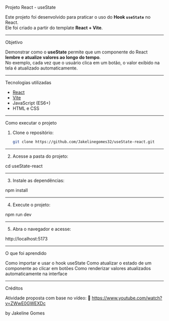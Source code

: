Projeto React - useState 

Este projeto foi desenvolvido para praticar o uso do **Hook `useState`** no React.  
Ele foi criado a partir do template **React + Vite**.

---

Objetivo

Demonstrar como o **useState** permite que um componente do React **lembre e atualize valores ao longo do tempo**.  
No exemplo, cada vez que o usuário clica em um botão, o valor exibido na tela é atualizado automaticamente.

---

Tecnologias utilizadas

- [React](https://react.dev/)
- [Vite](https://vitejs.dev/)
- JavaScript (ES6+)
- HTML e CSS

---

Como executar o projeto

1. Clone o repositório:
   ```bash
   git clone https://github.com/Jakelinegomes32/useState-react.git
---

2. Acesse a pasta do projeto:

cd useState-react

---

3. Instale as dependências:

npm install

---

4. Execute o projeto:

npm run dev

---

5. Abra o navegador e acesse:

http://localhost:5173

---

O que foi aprendido

Como importar e usar o hook useState
Como atualizar o estado de um componente ao clicar em botões
Como renderizar valores atualizados automaticamente na interface

---

Créditos

Atividade proposta com base no vídeo:
🔗 https://www.youtube.com/watch?v=ZWwE0GWEXDc


by Jakeline Gomes

   
